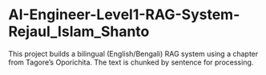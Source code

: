 # AI-Engineer-Level1-RAG-System-Rejaul_Islam_Shanto
This project builds a bilingual (English/Bengali) RAG system using a chapter from Tagore’s Oporichita. The text is chunked by sentence for processing.
